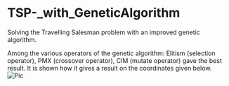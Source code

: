 # TSP-_with_GeneticAlgorithm
Solving the Travelling Salesman problem with an improved genetic algorithm.

Among the various operators of the genetic algorithm: Elitism (selection operator), PMX (crossover operator), CIM (mutate operator) gave the best result.
It is shown how it gives a result on the coordinates given below.
![Pic](https://user-images.githubusercontent.com/60713644/211805397-fa838ebb-e8f3-41fd-9ff8-c047fe717fbb.png)
